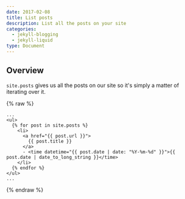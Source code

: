 ```yaml
---
date: 2017-02-08
title: List posts
description: List all the posts on your site
categories:
  - jekyll-blogging
  - jekyll-liquid
type: Document
---
```

## Overview

`site.posts` gives us all the posts on our site so it's simply a matter of iterating over it.

{% raw %}
~~~liquid
...
<ul>
  {% for post in site.posts %}
    <li>
      <a href="{{ post.url }}">
        {{ post.title }}
      </a>
      - <time datetime="{{ post.date | date: "%Y-%m-%d" }}">{{ post.date | date_to_long_string }}</time>
    </li>
  {% endfor %}
</ul>
...
~~~
{% endraw %}
